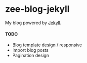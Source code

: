 # zee-blog-jekyll

My blog powered by [Jekyll](https://jekyllrb.com).

#### TODO
* Blog template design / responsive
* Import blog posts
* Pagination design
